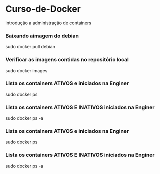 # Curso-de-Docker
introdução a administração de containers 

<h3>Baixando aimagem do debian</h3>
sudo docker pull debian

<h3>Verificar as imagens contidas no repositório local</h3>
sudo docker images

<h3>Lista os containers ATIVOS e iniciados na Enginer</h3>
sudo docker ps

<h3>Lista os containers ATIVOS E INATIVOS iniciados na Enginer</h3>
sudo docker ps -a

<h3>Lista os containers ATIVOS e iniciados na Enginer</h3>
sudo docker ps

<h3>Lista os containers ATIVOS E INATIVOS iniciados na Enginer</h3>
sudo docker ps -a

